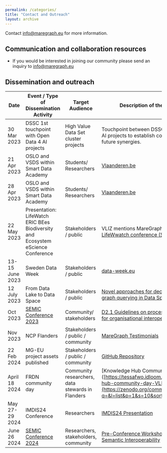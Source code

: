 ```yaml
---
permalink: /categories/
title: "Contact and Outreach"
layout: archive
---
```


Contact [info@maregraph.eu](mailto:info@maregraph.eu) for more information. 

## Communication and collaboration resources

- If you would be interested in joining our community please send an inquiry to [info@maregraph.eu](mailto:info@maregraph.eu)


## Dissemination and outreach

| Date            | Event / Type of Dissemination Activity                                 | Target Audience                   | Description of the Objective(s)                                           |
|------------------|-----------------------------------------------------------------------|-----------------------------------|--------------------------------------------------------------------------|
| 30 Mar 2023     | DSSC 1st touchpoint with Open Data 4 AI projects                    | High Value Data Set cluster projects                   | Touchpoint between DSSC and 4 Open Data 4 AI projects to establish connection and explore future synergies. |
| 21 Apr 2023     | OSLO and VSDS within Smart Data Academy | Students/ Researchers                  | [Vlaanderen.be](https://dynamicforms.crmiv.vlaanderen.be/EventModule/Page/Show/5f7cc069-8a9f-4bcc-bf2c-22e2d2f4cfd0?PreFillIds=c9ba174c-cc44-ed11-bba3-0022489fd897,fe64e3a2-dec3-ed11-83ff-0022489fd897)                                                            |                                                                          |
| 28 Apr 2023     | OSLO and VSDS within Smart Data Academy | Students/ Researchers                  | [Vlaanderen.be](https://dynamicforms.crmiv.vlaanderen.be/EventModule/Page/Show/5f7cc069-8a9f-4bcc-bf2c-22e2d2f4cfd0?PreFillIds=c9ba174c-cc44-ed11-bba3-0022489fd897,fe64e3a2-dec3-ed11-83ff-0022489fd897)                                                              |                                                                          |
| 22 May 2023     | Presentation: LifeWatch ERIC BEes Biodiversity and Ecosystem eScience Conference                        | Stakeholders / public             |         VLIZ mentions MareGraph and WoRMs in [LifeWwatch conference (Seville, Spain)](https://www.lifewatch.eu/bees-2023/)                                                                 |
| 13-15 June 2023 | Sweden Data Week              |      Stakeholders / public                             |       [data-week.eu](https://data-week.eu/)                                                                   |
| 12 July 2023    | From Data Lake to Data Space                 | Stakeholders / public             | [Novel approaches for decentralized knowledge graph querying in Data Space contexts.](https://www.youtube.com/watch?v=gY3dXxZmDok&ab_channel=FAIR-EASE) |
| Oct 2023        | [SEMIC Conference 2023](https://semic2023.eu/)                                              |    Community/ stakeholders                               |          [D2.1 Guidelines on process and methodology for organisational interoperability (Version 1)](https://zenodo.org/records/8167337#:~:text=MareGraph%20aims%20to%20bring%20together%20and)                   |
| Nov 2023        | NCP Flanders  |       Stakeholders / public / community                            |   [MareGraph Testimonials](https://ncpflanders.be/testimonials/maregraph-towards-an-interoperable-marine-knowledge-graph)                                                                       |
| 22 Feb 2024     | MG-EU project assets published                                       |  Stakeholders / public / community  |     [GitHub Repository](https://github.com/MareGraph-EU/assets)                                                              |
| April 18 2024   | FRDN community day                                                  | Community researchers, data stewards in Flanders |  [Knowledge Hub Community Day]([https://tessafwo.idloom.events/knowledge-hub-community-day-VLIZ](https://zenodo.org/communities/frdn/records?q=&l=list&p=1&s=10&sort=newest) |
| May 27-29 2024  | IMDIS24 Conference                                                            | Researchers                       | [IMDIS24 Presentation](https://bit.ly/imdis24-day1-tech-157-portier)  |
| June 26 2024    | [SEMIC Conference 2024](https://semic2024.eu/)                                                   | Researchers, stakeholders, community | [Pre-Conference Workshop: Cross-border Semantic Interoperability](https://www.youtube.com/watch?v=3TXLDbpkRzQ&list=PLTqrUzsdFBKZmeePo_C8WnKrRGg6cG5K_&index=2&t=1s&ab_channel=InteroperableEurope)


